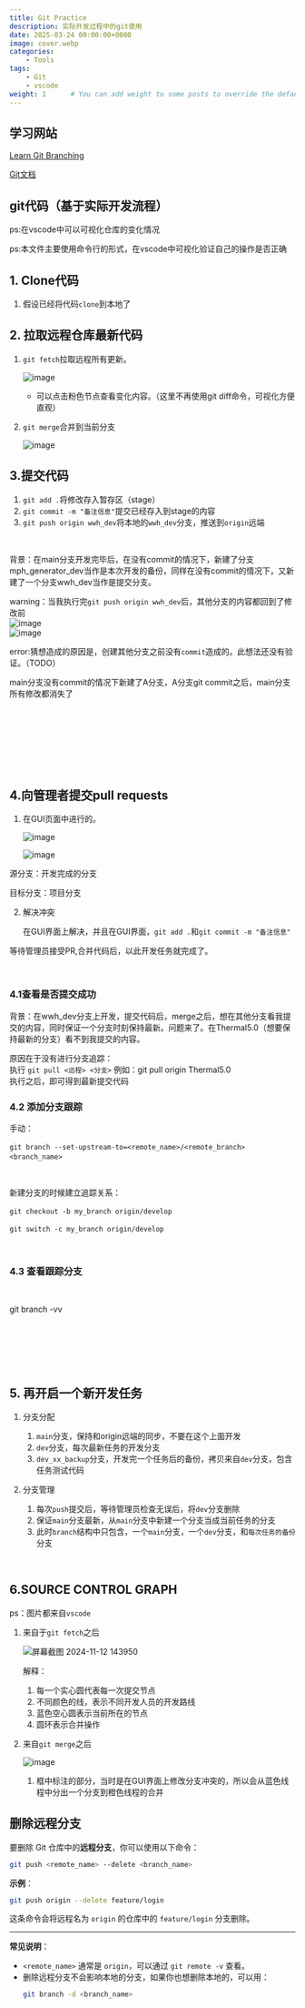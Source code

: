 ```yaml
---
title: Git Practice
description: 实际开发过程中的git使用
date: 2025-03-24 00:00:00+0000
image: cover.webp
categories:
    - Tools
tags:
    - Git
    - vscode
weight: 1      # You can add weight to some posts to override the default sorting (date descending)
---
```


## 学习网站
[Learn Git Branching](https://learngitbranching.js.org/?locale=zh_CN)

[Git文档](https://git-scm.com/doc)


## git代码（基于实际开发流程）

ps:在vscode中可以可视化仓库的变化情况

ps:本文件主要使用命令行的形式，在vscode中可视化验证自己的操作是否正确

## 1. Clone代码

1. 假设已经将代码`clone`​到本地了

## 2. 拉取远程仓库最新代码

1. ​`git fetch`​拉取远程所有更新。

    ​![image](assets/image-20241106100439-ut2gw03.png "粉色部分是git fetch后出现的")​

    * 可以点击粉色节点查看变化内容。（这里不再使用git diff命令，可视化方便直观）

2. ​`git merge`​合并到当前分支

    ​![image](assets/image-20241106102009-gppsf65.png "合并后，粉色节点变成蓝色空心，表示当前所在节点")​

## 3.提交代码

1. ​`git add .`​将修改存入暂存区（stage）
2. ​`git commit -m "备注信息"`​提交已经存入到stage的内容
3. ​`git push origin wwh_dev`​将本地的`wwh_dev`​分支，推送到`origin`​远端

‍

背景：在main分支开发完毕后，在没有commit的情况下，新建了分支mph_generator_dev当作是本次开发的备份，同样在没有commit的情况下，又新建了一个分支wwh_dev当作是提交分支。

warning：当我执行完`git push origin wwh_dev`​ 后，其他分支的内容都回到了修改前  
​![image](assets/image-20241112102741-63lyvcr.png "`git push origin wwh_dev`执行之后")​  
​![image](assets/image-20241112102556-4b9js4p.png "回到其他分支，背景中的原先想法都没有了")​

error:猜想造成的原因是，创建其他分支之前没有`commit`​ 造成的。此想法还没有验证。（TODO）  
  
main分支没有commit的情况下新建了A分支，A分支git commit之后，main分支所有修改都消失了

‍

‍

‍

‍

## 4.向管理者提交pull requests

1. 在GUI页面中进行的。

    ​![image](assets/image-20241202141543-hlc6qfm.png)​

    ​![image](assets/image-20241202141630-8z1rx41.png)​

源分支：开发完成的分支

目标分支：项目分支

2. 解决冲突

    在GUI界面上解决，并且在GUI界面，`git add .`​和`git commit -m "备注信息"`​

等待管理员接受PR,合并代码后，以此开发任务就完成了。

‍

### 4.1查看是否提交成功

背景：在wwh_dev分支上开发，提交代码后，merge之后，想在其他分支看我提交的内容，同时保证一个分支时刻保持最新。问题来了。在Thermal5.0（想要保持最新的分支）看不到我提交的内容。

原因在于没有进行分支追踪：  
执行 `git pull <远程> <分支>`​     例如：git pull origin Thermal5.0  
执行之后，即可得到最新提交代码

### 4.2 添加分支跟踪

手动：

​`git branch --set-upstream-to=<remote_name>/<remote_branch> <branch_name>`​

‍

新建分支的时候建立追踪关系：

​`git checkout -b my_branch origin/develop`​

​`git switch -c my_branch origin/develop`​

‍

### 4.3 查看跟踪分支

‍

git branch -vv

‍

‍

‍

## 5. 再开启一个新开发任务

1. 分支分配

    1. ​`main`​分支，保持和origin远端的同步，不要在这个上面开发
    2. ​`dev`​分支，每次最新任务的开发分支
    3. ​`dev_xx_backup`​分支，开发完一个任务后的备份，拷贝来自`dev`​分支，包含任务测试代码
2. 分支管理

    1. 每次`push`​提交后，等待管理员检查无误后，将`dev`​分支删除
    2. 保证`main`​分支最新，从`main`​分支中新建一个分支当成当前任务的分支
    3. 此时`branch`​结构中只包含，一个`main`​分支，一个`dev`​分支，和`每次任务的备份`​分支

‍

## 6.SOURCE CONTROL GRAPH

ps：图片都来自`vscode`​

1. 来自于`git fetch`​之后

    ​![屏幕截图 2024-11-12 143950](assets/屏幕截图%202024-11-12%20143950-20241112152941-6iufqqs.png)​

    解释：  

    1. 每一个实心圆代表每一次提交节点
    2. 不同颜色的线，表示不同开发人员的开发路线
    3. <span data-type="text" style="background-color: var(--b3-card-info-background); color: var(--b3-card-info-color);">蓝色空心圆</span>表示当前所在的节点
    4. 圆环表示合并操作

2. 来自`git merge`​之后

    ​![image](assets/image-20241112153120-r572v33.png)​

    1. 框中标注的部分，当时是在GUI界面上修改分支冲突的，所以会从蓝色线程中分出一个分支到橙色线程的合并


## 删除远程分支

‍要删除 Git 仓库中的**远程分支**，你可以使用以下命令：

```bash
git push <remote_name> --delete <branch_name>
```

**示例**：
```bash
git push origin --delete feature/login
```

这条命令会将远程名为 `origin` 的仓库中的 `feature/login` 分支删除。

---

**常见说明**：
- `<remote_name>` 通常是 `origin`，可以通过 `git remote -v` 查看。
- 删除远程分支不会影响本地的分支，如果你也想删除本地的，可以用：
  ```bash
  git branch -d <branch_name>
  ```

‍

‍

